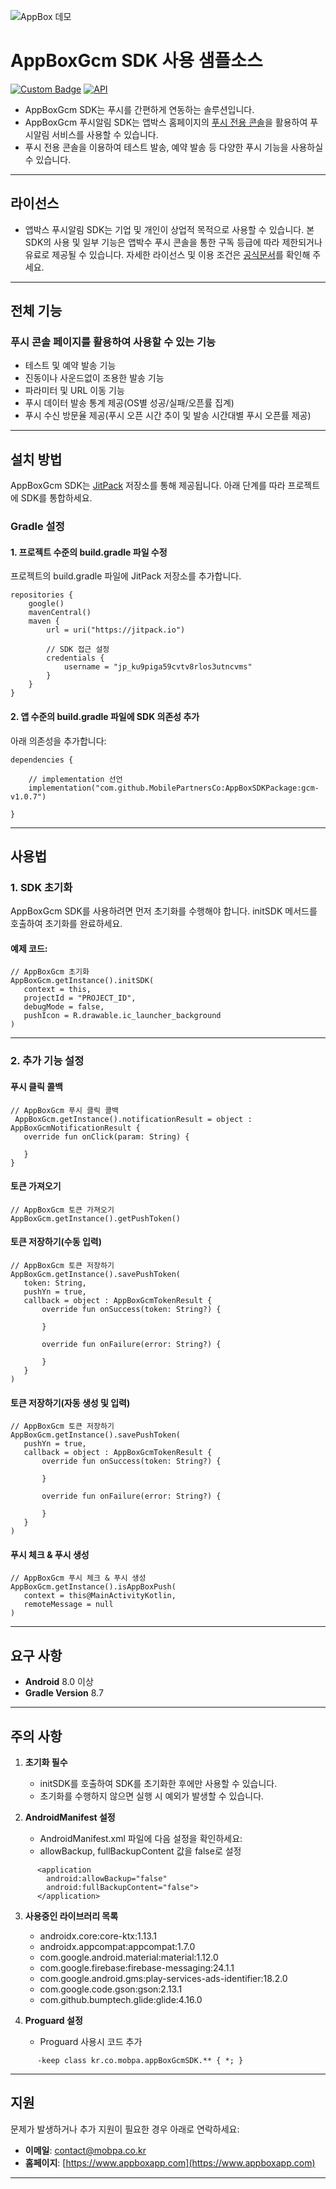 ![AppBox 데모](images/AppboxVisual.jpg)

# AppBoxGcm SDK 사용 샘플소스
[![Custom Badge](https://img.shields.io/badge/JitPack-1.0.0-green.svg)](https://jitpack.io)
[![API](https://img.shields.io/badge/API-28%2B-brightgreen.svg?style=flat)](https://android-arsenal.com/api?level=28)

- AppBoxGcm SDK는 푸시를 간편하게 연동하는 솔루션입니다.
- AppBoxGcm 푸시알림 SDK는 앱박스 홈페이지의 [푸시 전용 콘솔](https://appboxapp.com/console/launchpad)을 활용하여 푸시알림 서비스를 사용할 수 있습니다.
- 푸시 전용 콘솔을 이용하여 테스트 발송, 예약 발송 등 다양한 푸시 기능을 사용하실 수 있습니다.


---

## 라이선스

- 앱박스 푸시알림 SDK는 기업 및 개인이 상업적 목적으로 사용할 수 있습니다.
  본 SDK의 사용 및 일부 기능은 앱박수 푸시 콘솔을 통한 구독 등급에 따라 제한되거나 유료로 제공될 수 있습니다.
  자세한 라이선스 및 이용 조건은 [공식문서](https://appboxapp.com/policy/terms/push)를 확인해 주세요.

---

## 전체 기능

### 푸시 콘솔 페이지를 활용하여 사용할 수 있는 기능

- 테스트 및 예약 발송 기능
- 진동이나 사운드없이 조용한 발송 기능
- 파라미터 및 URL 이동 기능
- 푸시 데이터 발송 통계 제공(OS별 성공/실패/오픈률 집계)
- 푸시 수신 방문율 제공(푸시 오픈 시간 추이 및 발송 시간대별 푸시 오픈률 제공)

---

## 설치 방법

AppBoxGcm SDK는 [JitPack](https://jitpack.io) 저장소를 통해 제공됩니다. 아래 단계를 따라 프로젝트에 SDK를 통합하세요.

### Gradle 설정

#### 1. 프로젝트 수준의 build.gradle 파일 수정

프로젝트의 build.gradle 파일에 JitPack 저장소를 추가합니다.

```
repositories {
    google()
    mavenCentral()
    maven {
        url = uri("https://jitpack.io")

        // SDK 접근 설정
        credentials {
            username = "jp_ku9piga59cvtv8rlos3utncvms"
        }
    }
}
```


#### 2. 앱 수준의 build.gradle 파일에 SDK 의존성 추가

아래 의존성을 추가합니다:

```
dependencies {

    // implementation 선언
    implementation("com.github.MobilePartnersCo:AppBoxSDKPackage:gcm-v1.0.7")

}
```

---

## 사용법

### 1. SDK 초기화

AppBoxGcm SDK를 사용하려면 먼저 초기화를 수행해야 합니다. initSDK 메서드를 호출하여 초기화를 완료하세요.

#### 예제 코드:

```
// AppBoxGcm 초기화
AppBoxGcm.getInstance().initSDK(
   context = this,
   projectId = "PROJECT_ID",
   debugMode = false,
   pushIcon = R.drawable.ic_launcher_background
)
```

---

### 2. 추가 기능 설정

#### 푸시 클릭 콜백

```
// AppBoxGcm 푸시 클릭 콜백
 AppBoxGcm.getInstance().notificationResult = object : AppBoxGcmNotificationResult {
   override fun onClick(param: String) {
       
   }
}
```

#### 토큰 가져오기

```
// AppBoxGcm 토큰 가져오기
AppBoxGcm.getInstance().getPushToken()
```

#### 토큰 저장하기(수동 입력)

```
// AppBoxGcm 토큰 저장하기
AppBoxGcm.getInstance().savePushToken(
   token: String,
   pushYn = true,
   callback = object : AppBoxGcmTokenResult {
       override fun onSuccess(token: String?) {
           
       }
       
       override fun onFailure(error: String?) {
           
       }
   }
)
```

#### 토큰 저장하기(자동 생성 및 입력)

```
// AppBoxGcm 토큰 저장하기
AppBoxGcm.getInstance().savePushToken(
   pushYn = true,
   callback = object : AppBoxGcmTokenResult {
       override fun onSuccess(token: String?) {
           
       }
       
       override fun onFailure(error: String?) {
           
       }
   }
)
```

#### 푸시 체크 & 푸시 생성

```
// AppBoxGcm 푸시 체크 & 푸시 생성
AppBoxGcm.getInstance().isAppBoxPush(
   context = this@MainActivityKotlin,
   remoteMessage = null
)
```

---

## 요구 사항

- **Android** 8.0 이상
- **Gradle Version** 8.7

---

## 주의 사항

1. **초기화 필수**
    - initSDK를 호출하여 SDK를 초기화한 후에만 사용할 수 있습니다.
    - 초기화를 수행하지 않으면 실행 시 예외가 발생할 수 있습니다.

2. **AndroidManifest 설정**
    - AndroidManifest.xml 파일에 다음 설정을 확인하세요:
    - allowBackup, fullBackupContent 값을 false로 설정

```
      <application
        android:allowBackup="false"
        android:fullBackupContent="false">
      </application>
```

3. **사용중인 라이브러리 목록**
    - androidx.core:core-ktx:1.13.1
    - androidx.appcompat:appcompat:1.7.0
    - com.google.android.material:material:1.12.0
    - com.google.firebase:firebase-messaging:24.1.1
    - com.google.android.gms:play-services-ads-identifier:18.2.0
    - com.google.code.gson:gson:2.13.1
    - com.github.bumptech.glide:glide:4.16.0

4. **Proguard 설정**
   - Proguard 사용시 코드 추가

```
      -keep class kr.co.mobpa.appBoxGcmSDK.** { *; }
```


---

## 지원

문제가 발생하거나 추가 지원이 필요한 경우 아래로 연락하세요:

- **이메일**: [contact@mobpa.co.kr](mailto:contact@mobpa.co.kr)
- **홈페이지**: [https://www.appboxapp.com](https://www.appboxapp.com)

---
